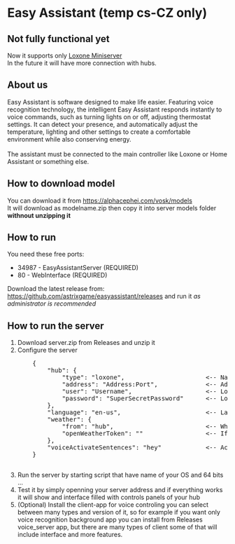 # Easy Assistant (temp cs-CZ only)
<h2>Not fully functional yet</h2>Now it supports only <a href="https://www.loxone.com/">Loxone Miniserver</a><br>
In the future it will have more connection with hubs.<br>
<h2>About us</h2>
Easy Assistant is software designed to make life easier. Featuring voice recognition technology, the intelligent Easy Assistant responds instantly to voice commands, such as turning lights on or off, adjusting thermostat settings. It can detect your presence, and automatically adjust the temperature, lighting and other settings to create a comfortable environment while also conserving energy.<br><br>The assistant must be connected to the main controller like Loxone or Home Assistant or something else.

<h2>How to download model</h2>
You can download it from <a href="https://alphacephei.com/vosk/models">https://alphacephei.com/vosk/models</a>
<br>
It will download as modelname.zip then copy it into server models folder <strong>withnout unzipping it</strong><br>

<h2>How to run</h2>
You need these free ports: <ul><li>34987 - EasyAssistantServer (REQUIRED)</li><li>80 - WebInterface (REQUIRED)</li></ul>
Download the latest release from: <a href="https://github.com/astrixgame/easy-assistant/releases">https://github.com/astrixgame/easyassistant/releases</a> and run it <i>as administrator is recommended</i>
<h2>How to run the server</h2>
<ol>
  <li>Download server.zip from Releases and unzip it</li>
  <li>Configure the server
  <pre>
    {                                              
        "hub": {                                   
            "type": "loxone",                      <-- Name of hub like loxone or other supported hubs
            "address": "Address:Port",             <-- Address and port of your hub
            "user": "Username",                    <-- Login Username of your hub
            "password": "SuperSecretPassword"      <-- Login Password of your hub
        },                                         
        "language": "en-us",                       <-- Language of the interface and the voice
        "weather": {                               
            "from": "hub",                         <-- Where the weather be taken from hub for hub or openweather
            "openWeatherToken": ""                 <-- If in the row up below filled up with openweather fill this with openweather token
        },                                         
        "voiceActivateSentences": "hey"            <-- Activation sentence can be everything and you can add more than one separated by comma for example it will be there hey ... or only hey
    }                                              
  </pre></li>
  <li>Run the server by starting script that have name of your OS and 64 bits ...</li>
  <li>Test it by simply openning your server address and if everything works it will show and interface filled with controls panels of your hub</li>
  <li>(Optional) Install the client-app for voice controling you can select between many types and version of it, so for example if you want only voice recognition background app you can install from Releases voice_server app, but there are many types of client some of that will include interface and more features.</li>
</ol>